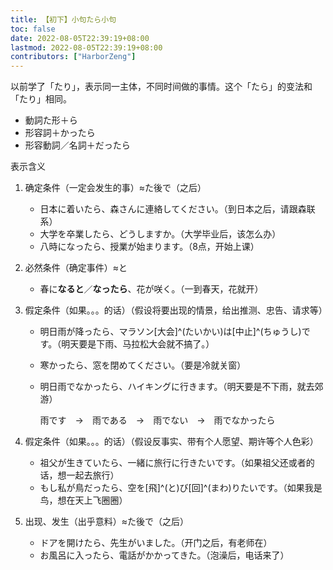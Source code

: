 ```yaml
---
title: 【初下】小句たら小句
toc: false
date: 2022-08-05T22:39:19+08:00
lastmod: 2022-08-05T22:39:19+08:00
contributors: ["HarborZeng"]
---
```


以前学了「たり」，表示同一主体，不同时间做的事情。这个「たら」的变法和「たり」相同。

- 動詞た形＋ら
- 形容詞＋かったら
- 形容動詞／名詞＋だったら

表示含义

1. 确定条件（一定会发生的事）≈た後で（之后）

   - 日本に着いたら、森さんに連絡してください。（到日本之后，请跟森联系）
   - 大学を卒業したら、どうしますか。（大学毕业后，该怎么办）
   - 八時になったら、授業が始まります。（8点，开始上课）

2. 必然条件（确定事件）≈と

   - 春に**なると**／**なったら**、花が咲く。（一到春天，花就开）

3. 假定条件（如果。。。的话）（假设将要出现的情景，给出推测、忠告、请求等）

   - 明日雨が降ったら、マラソン[大会]^(たいかい)は[中止]^(ちゅうし)です。（明天要是下雨、马拉松大会就不搞了。）
   - 寒かったら、窓を閉めてください。（要是冷就关窗）
   - 明日雨でなかったら、ハイキングに行きます。（明天要是不下雨，就去郊游）

     雨です　→　雨である　→　雨でない　→　雨でなかったら

4. 假定条件（如果。。。的话）（假设反事实、带有个人愿望、期许等个人色彩）

   - 祖父が生きていたら、一緒に旅行に行きたいです。（如果祖父还或者的话，想一起去旅行）
   - もし私が鳥だったら、空を[飛]^(と)び[回]^(まわ)りたいです。（如果我是鸟，想在天上飞圈圈）

5. 出现、发生（出乎意料）≈た後で（之后）

   - ドアを開けたら、先生がいました。（开门之后，有老师在）
   - お風呂に入ったら、電話がかかってきた。（泡澡后，电话来了）

